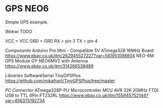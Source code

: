 # GPS NEO6

Simple GPS example.

*Wokwi*
TODO

VCC = VCC
GRD = GRD
RX = pin 3
TX = pin 4 

*Components*
Arduino Pro Mini - Compatible 5V ATmega328 16MHz Board
https://www.ebay.co.uk/itm/262945527227?var=561951098804
NEO-6M GPS Module GY-NEO6MV2 with Antenna 
https://www.ebay.co.uk/itm/314266538489

*Libraries*
SoftwareSerial
TinyGPSPlus https://github.com/mikalhart/TinyGPSPlus/tree/master


*PC Connector*
ATmega328P-PU Microcontroller MCU AVR 32K 20MHz FTDI USB to TTL 6Pin FT232RL
https://www.ebay.co.uk/itm/155945752144?var=456375192734

 